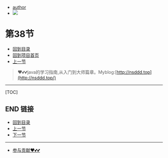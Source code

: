 + [author](https://github.com/3293172751)
+ <a href="https://github.com/3293172751" target="_blank"><img src="https://img.shields.io/badge/Github-xiongxinwei-inactive?style=social&logo=github"></a></p>
# 第38节
+ [回到目录](../README.md)
+ [回到项目首页](../../README.md)
+ [上一节](37.md)
> ❤️💕💕java的学习指南,从入门到大师篇章。Myblog:[http://nsddd.top](http://nsddd.top/)
---
[TOC]





## END 链接
+ [回到目录](../README.md)
+ [上一节](37.md)
+ [下一节](39.md)
---
+ [参与贡献❤️💕💕](https://github.com/3293172751/Block_Chain/blob/master/Git/git-contributor.md)